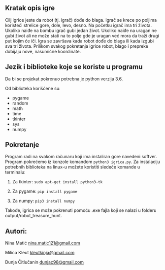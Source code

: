 ## Kratak opis igre

Cilj igrice jeste da robot (tj. igrač) dođe do blaga. Igrač se krece po poljima koristeći strelice gore, dole, levo, desno. Na početku igrač ima tri života. Ukoliko naiđe na bombu igrač gubi jedan život. Ukoliko naiđe na uragan ne gubi život ali ne može stati na to polje gde je uragan već mora da traži drugi put kojim će iči. Igra se završava kada robot dođe do blaga ili kada izgubi sva tri života.
Prilikom svakog pokretanja igrice robot, blago i prepreke dobijaju nove, nasumične koordinate.

## Jezik i biblioteke koje se koriste u programu

Da bi se projekat pokrenuo potrebna je python verzija 3.6.

Od biblioteka korišćene su:
- pygame
- random
- math
- time
- tkinter
- sys
- numpy


## Pokretanje

Program radi na svakom računaru koji ima instaliran gore navedeni softver.
Program pokrećemo iz konzole komandom `python3 igrica.py`.
Za instalaciju potrebnih biblioteka na linux-u možete koristiti sledeće komande u terminalu:

1) Za tkinter:  `sudo apt-get install python3-tk`  

2) Za pygame:  `pip install pygame`  

3) Za numpy:  `pip3 install numpy` 

Takođe, igrica se može pokrenuti pomoću .exe fajla koji se nalazi u folderu output/robot_treasure_hunt.




## Autori:
Nina Matić nina.matic121@gmail.com 

Milica Kleut kleutkinja@gmail.com

Dunja Čitlučanin dunjac98@gmail.com
